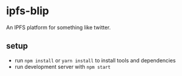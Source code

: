# ipfs-blip

An IPFS platform for something like twitter.


## setup
* run `npm install` or `yarn install` to install tools and dependencies
* run development server with `npm start`


